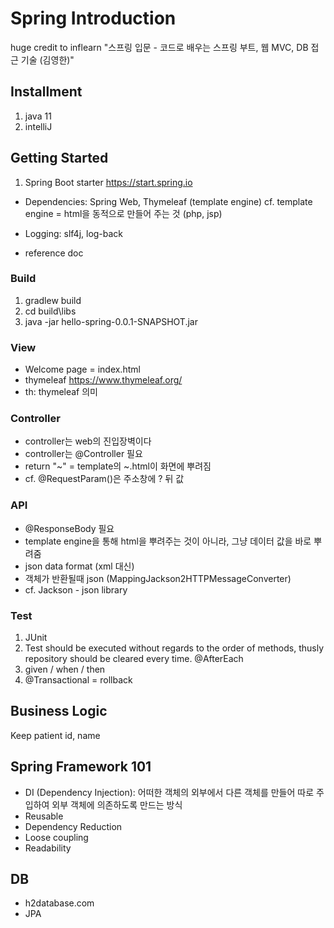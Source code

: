 # Spring Introduction
huge credit to inflearn "스프링 입문 - 코드로 배우는 스프링 부트, 웹 MVC, DB 접근 기술 (김영한)"

## Installment
1. java 11
2. intelliJ

## Getting Started
1. Spring Boot starter https://start.spring.io
 - Dependencies: Spring Web, Thymeleaf (template engine)
   cf. template engine = html을 동적으로 만들어 주는 것 (php, jsp)
 
 - Logging: slf4j, log-back
 - reference doc
 
 
### Build
1. gradlew build
2. cd build\libs
3. java -jar hello-spring-0.0.1-SNAPSHOT.jar

### View
- Welcome page = index.html
- thymeleaf https://www.thymeleaf.org/
- th: thymeleaf 의미

### Controller
- controller는 web의 진입장벽이다
- controller는 @Controller 필요
- return "~" = template의 ~.html이 화면에 뿌려짐
- cf. @RequestParam()은 주소창에 ? 뒤 값

### API
- @ResponseBody 필요
- template engine을 통해 html을 뿌려주는 것이 아니라, 그냥 데이터 값을 바로 뿌려줌
- json data format (xml 대신)
- 객체가 반환될때 json (MappingJackson2HTTPMessageConverter)
- cf. Jackson - json library

### Test
1. JUnit
2. Test should be executed without regards to the order of methods, thusly repository should be cleared every time. @AfterEach
3. given / when / then
4. @Transactional = rollback


## Business Logic
Keep patient id, name

## Spring Framework 101
- DI (Dependency Injection): 어떠한 객체의 외부에서 다른 객체를 만들어 따로 주입하여 외부 객체에 의존하도록 만드는 방식
 - Reusable
 - Dependency Reduction
 - Loose coupling
 - Readability
 
 ## DB
 - h2database.com
 - JPA

